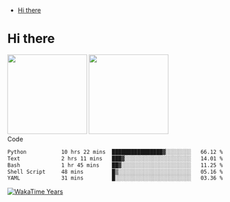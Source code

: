 <!--ts-->
* [Hi there](#hi-there)

<!-- Created by https://github.com/ekalinin/github-markdown-toc -->
<!-- Added by: runner, at: Tue Oct 11 06:47:49 UTC 2022 -->

<!--te-->


# Hi there

<!--
**BBuniverse/BBuniverse** is a ✨ _special_ ✨ repository because its `README.md` (this file) appears on your GitHub profile.

Here are some ideas to get you started:

- 🔭 I’m currently working on ...
- 🌱 I’m currently learning ...
- 👯 I’m looking to collaborate on ...
- 🤔 I’m looking for help with ...
- 💬 Ask me about ...
- 📫 How to reach me: ...
- 😄 Pronouns: ...
- ⚡ Fun fact: ...
-->


<div display="flex">
  <img src="https://github-readme-stats.vercel.app/api?username=BBuniverse&show_icons=true&count_private=true&theme=radical&hide_border=true" height="180"/>
  <img src="https://github-readme-stats.vercel.app/api/top-langs/?username=BBuniverse&layout=compact&theme=radical&hide_border=true" height="180"/>
</div
     

## Code
<!--START_SECTION:waka-->

```txt
Python           10 hrs 22 mins  ████████████████▓░░░░░░░░   66.12 %
Text             2 hrs 11 mins   ███▓░░░░░░░░░░░░░░░░░░░░░   14.01 %
Bash             1 hr 45 mins    ██▓░░░░░░░░░░░░░░░░░░░░░░   11.25 %
Shell Script     48 mins         █▒░░░░░░░░░░░░░░░░░░░░░░░   05.16 %
YAML             31 mins         █░░░░░░░░░░░░░░░░░░░░░░░░   03.36 %
```

<!--END_SECTION:waka-->
     
     

<a href="https://github.com/BBuniverse"><img align="center" alt="WakaTime Years" src="https://github-readme-stats.vercel.app/api/wakatime?username=@BBuniverse&custom_title=WakaTime Years State&layout=compact&time_range=last_year&theme=panda"/></a>
